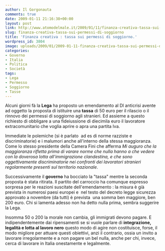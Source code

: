 ```yaml
---
author: Il Gorgonauta
comments: true
date: 2009-01-11 21:16:38+00:00
layout: post
link: http://www.atomodelmale.it/2009/01/11/finanza-creativa-tassa-sui-permessi-di-soggiorno/
slug: finanza-creativa-tassa-sui-permessi-di-soggiorno
title: 'Finanza creativa : tassa sui permessi di soggiorno.'
wordpress_id: 3804
image: uploads/2009/01/2009-01-11-finanza-creativa-tassa-sui-permessi-di-soggiorno.jpg
categories:
- Governo
- Italia
- Politica
- Società
tags:
- Lega
- Permesso
- Soggiorno
- Tasse
---
```


Alcuni giorni fà la **Lega** ha proposto un emendamento al Dl anticrisi avente ad oggetto la proposta di istituire una **tassa** di 50 euro per il rilascio o il rinnovo dei permessi di soggiorno agli stranieri. Ed assieme a questo richiesto di obbligare a una fideiussione di diecimila euro il lavoratore extracomunitario che voglia aprire o apra una partita Iva.

Immediate le polemiche (si è parlato  ad es di norme razziste e discriminatorie) e i malumori anche all'interno della stessa maggioranza. Come lo stesso presidente della Camera Fini che afferma _Mi auguro che la maggioranza rifletta prima di varare norme che nulla hanno a che vedere con la doverosa lotta all'immigrazione clandestina, e che sono oggettivamente discriminatorie nei confronti dei lavoratori stranieri regolarmente presenti sul territorio nazionale_.

Successivamente il **governo** ha bocciato la "tassa" mentre la seconda proposta è stata ritirata. Il partito del carroccio ha comunque espresso sorpresa per le reazioni suscitate dell'emendamento : la misura è già prevista in numerosi paesi europei e  nel testo del decreto legge sicurezza approvato a novembre (da tutti) è prevista  una somma ben maggiore, ben 200 euro. Chi si lamenta adesso non ha detto nulla prima, sembra suggerire la Lega.

Insomma 50 o 200 la morale non cambia, gli immigrati devono pagare. E indipendentemente dai ripensamenti se si vuole parlare di **integrazione, legalità e lotta al lavoro nero** questo modo di agire non costituisce, forse, il modo migliore per attuare questi obiettivi, anzi il contrario, ossia un invito a lavorare irregolarmente e a non pagare un bel nulla, anche per chi, invece, cerca di lavorare in Italia onestamente e legalmente.
